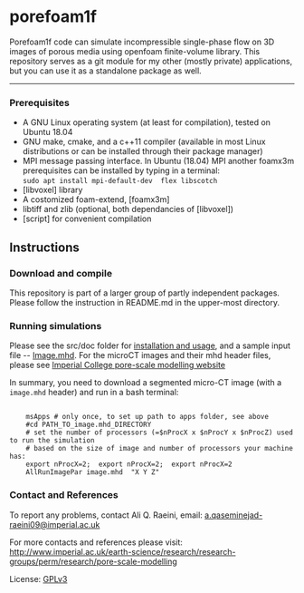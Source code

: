 # porefoam1f 

 Porefoam1f code can simulate incompressible single-phase flow on 3D images of porous media using openfoam finite-volume library.
 This repository serves as a git module for my other (mostly private) applications, but you can use it as a standalone package as well.

---

### Prerequisites 

 - A GNU Linux operating system (at least for compilation), tested on Ubuntu 18.04
 - GNU make, cmake, and a c++11 compiler (available in most Linux distributions or can be installed through their package manager)
 - MPI message passing interface.   In Ubuntu (18.04) MPI another foamx3m prerequisites can be installed by typing in a terminal:   
      `sudo apt install mpi-default-dev  flex libscotch`    
 - [libvoxel] library 
 - A costomized foam-extend, [foamx3m]
 - libtiff and zlib (optional, both dependancies of [libvoxel])
 - [script] for convenient compilation


## Instructions
### Download and compile

This repository is part of a larger group of partly independent packages. Please follow the instruction in README.md in the upper-most directory.  
 
### Running simulations

Please see the src/doc folder for [installation and usage](doc/porefoam_singlePhase.pdf),  and a sample input file -- [Image.mhd](src/doc/Image.mhd). For the microCT images and their mhd header files, please see [Imperial College pore-scale modelling website](http://www.imperial.ac.uk/earth-science/research/research-groups/perm/research/pore-scale-modelling/micro-ct-images-and-networks/)


In summary, you need to download a segmented micro-CT image (with a `image.mhd` header) and run in a bash terminal:
```shell

    msApps # only once, to set up path to apps folder, see above
    #cd PATH_TO_image.mhd_DIRECTORY
    # set the number of processors (=$nProcX x $nProcY x $nProcZ) used to run the simulation 
    # based on the size of image and number of processors your machine has:
    export nProcX=2;  export nProcX=2;  export nProcX=2  
    AllRunImagePar image.mhd  "X Y Z"
```
 
### Contact and References

To report any problems, contact Ali Q. Raeini, email: a.qaseminejad-raeini09@imperial.ac.uk

For more contacts and references please visit:  
http://www.imperial.ac.uk/earth-science/research/research-groups/perm/research/pore-scale-modelling  

License:
[GPLv3](https://www.gnu.org/licenses/gpl-3.0.txt)

